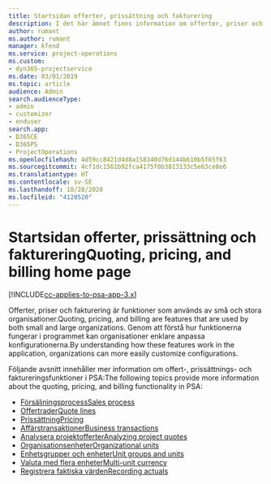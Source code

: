 ```yaml
---
title: Startsidan offerter, prissättning och fakturering
description: I det här ämnet finns information om offerter, priser och fakturering.
author: rumant
ms.author: rumant
manager: kfend
ms.service: project-operations
ms.custom:
- dyn365-projectservice
ms.date: 03/01/2019
ms.topic: article
audience: Admin
search.audienceType:
- admin
- customizer
- enduser
search.app:
- D365CE
- D365PS
- ProjectOperations
ms.openlocfilehash: 4d59cc8421d4d8a158340d76d144b610b5f65f63
ms.sourcegitcommit: 4cf1dc1561b92fca4175f0b3813133c5e63ce8e6
ms.translationtype: HT
ms.contentlocale: sv-SE
ms.lasthandoff: 10/28/2020
ms.locfileid: "4120520"
---
```

# <a name="quoting-pricing-and-billing-home-page"></a><span data-ttu-id="0cc8d-103">Startsidan offerter, prissättning och fakturering</span><span class="sxs-lookup"><span data-stu-id="0cc8d-103">Quoting, pricing, and billing home page</span></span>

[!INCLUDE[cc-applies-to-psa-app-3.x](../includes/cc-applies-to-psa-app-3x.md)]

<span data-ttu-id="0cc8d-104">Offerter, priser och fakturering är funktioner som används av små och stora organisationer.</span><span class="sxs-lookup"><span data-stu-id="0cc8d-104">Quoting, pricing, and billing are features that are used by both small and large organizations.</span></span> <span data-ttu-id="0cc8d-105">Genom att förstå hur funktionerna fungerar i programmet kan organisationer enklare anpassa konfigurationerna.</span><span class="sxs-lookup"><span data-stu-id="0cc8d-105">By understanding how these features work in the application, organizations can more easily customize configurations.</span></span>

<span data-ttu-id="0cc8d-106">Följande avsnitt innehåller mer information om offert-, prissättnings- och faktureringsfunktioner i PSA:</span><span class="sxs-lookup"><span data-stu-id="0cc8d-106">The following topics provide more information about the quoting, pricing, and billing functionality in PSA:</span></span>

- [<span data-ttu-id="0cc8d-107">Försäljningsprocess</span><span class="sxs-lookup"><span data-stu-id="0cc8d-107">Sales process</span></span>](basic-sales-process.md)
- [<span data-ttu-id="0cc8d-108">Offertrader</span><span class="sxs-lookup"><span data-stu-id="0cc8d-108">Quote lines</span></span>](basic-quote-lines.md)
- [<span data-ttu-id="0cc8d-109">Prissättning</span><span class="sxs-lookup"><span data-stu-id="0cc8d-109">Pricing</span></span>](basic-pricing.md)
- [<span data-ttu-id="0cc8d-110">Affärstransaktioner</span><span class="sxs-lookup"><span data-stu-id="0cc8d-110">Business transactions</span></span>](basic-business-transactions.md)
- [<span data-ttu-id="0cc8d-111">Analysera projektofferter</span><span class="sxs-lookup"><span data-stu-id="0cc8d-111">Analyzing project quotes</span></span>](basic-analyzing-quotes.md)
- [<span data-ttu-id="0cc8d-112">Organisationsenheter</span><span class="sxs-lookup"><span data-stu-id="0cc8d-112">Organizational units</span></span>](advanced-organizational.md)
- [<span data-ttu-id="0cc8d-113">Enhetsgrupper och enheter</span><span class="sxs-lookup"><span data-stu-id="0cc8d-113">Unit groups and units</span></span>](advanced-units.md)
- [<span data-ttu-id="0cc8d-114">Valuta med flera enheter</span><span class="sxs-lookup"><span data-stu-id="0cc8d-114">Multi-unit currency</span></span>](advanced-currency.md)
- [<span data-ttu-id="0cc8d-115">Registrera faktiska värden</span><span class="sxs-lookup"><span data-stu-id="0cc8d-115">Recording actuals</span></span>](advanced-actuals.md)
